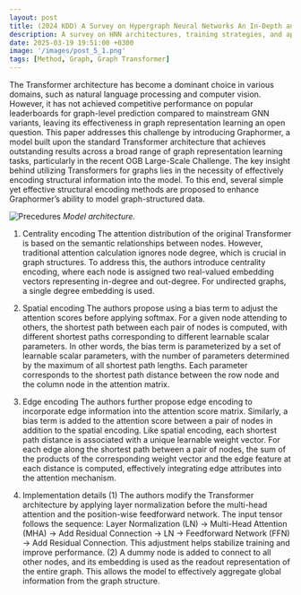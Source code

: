 ```yaml
---
layout: post
title: (2024 KDD) A Survey on Hypergraph Neural Networks An In-Depth and Step-by-Step Guide
description: A survey on HNN architectures, training strategies, and applications.
date: 2025-03-19 19:51:00 +0300
image: '/images/post_5_1.png'
tags: [Method, Graph, Graph Transformer]
---
```


The Transformer architecture has become a dominant choice in various domains, such as natural language processing and computer vision. However, it has not achieved competitive performance on popular leaderboards for graph-level prediction compared to mainstream GNN variants, leaving its effectiveness in graph representation learning an open question. This paper addresses this challenge by introducing Graphormer, a model built upon the standard Transformer architecture that achieves outstanding results across a broad range of graph representation learning tasks, particularly in the recent OGB Large-Scale Challenge. The key insight behind utilizing Transformers for graphs lies in the necessity of effectively encoding structural information into the model. To this end, several simple yet effective structural encoding methods are proposed to enhance Graphormer’s ability to model graph-structured data.

![Precedures]({{site.baseurl}}/images/post_5_1.png)
*Model architecture.*

1. Centrality encoding
The attention distribution of the original Transformer is based on the semantic relationships between nodes. However, traditional attention calculation ignores node degree, which is crucial in graph structures. To address this, the authors introduce centrality encoding, where each node is assigned two real-valued embedding vectors representing in-degree and out-degree. For undirected graphs, a single degree embedding is used.

2. Spatial encoding
The authors propose using a bias term to adjust the attention scores before applying softmax. For a given node attending to others, the shortest path between each pair of nodes is computed, with different shortest paths corresponding to different learnable scalar parameters. In other words, the bias term is parameterized by a set of learnable scalar parameters, with the number of parameters determined by the maximum of all shortest path lengths. Each parameter corresponds to the shortest path distance between the row node and the column node in the attention matrix.

3. Edge encoding
The authors further propose edge encoding to incorporate edge information into the attention score matrix. Similarly, a bias term is added to the attention score between a pair of nodes in addition to the spatial encoding. Like spatial encoding, each shortest path distance is associated with a unique learnable weight vector. For each edge along the shortest path between a pair of nodes, the sum of the products of the corresponding weight vector and the edge feature at each distance is computed, effectively integrating edge attributes into the attention mechanism.

4. Implementation details
(1) The authors modify the Transformer architecture by applying layer normalization before the multi-head attention and the position-wise feedforward network. The input tensor follows the sequence: Layer Normalization (LN) → Multi-Head Attention (MHA) → Add Residual Connection → LN → Feedforward Network (FFN) → Add Residual Connection. This adjustment helps stabilize training and improve performance.
(2) A dummy node is added to connect to all other nodes, and its embedding is used as the readout representation of the entire graph. This allows the model to effectively aggregate global information from the graph structure.